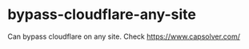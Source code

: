# bypass-cloudflare-any-site
Can bypass cloudflare on any site. Check https://www.capsolver.com/ 











                                                                                                                                                                                             